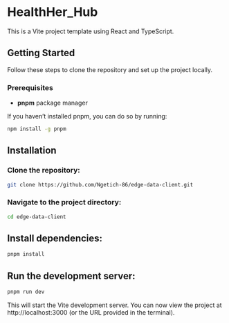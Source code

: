 # HealthHer_Hub

This is a Vite project template using React and TypeScript.

## Getting Started

Follow these steps to clone the repository and set up the project locally.

### Prerequisites

- **pnpm** package manager

If you haven’t installed pnpm, you can do so by running:

```bash
npm install -g pnpm
```
## Installation
### Clone the repository:

```bash
git clone https://github.com/Ngetich-86/edge-data-client.git
```
### Navigate to the project directory:

```bash
cd edge-data-client
```
## Install dependencies:
```bash
pnpm install
```

## Run the development server:
```bash
pnpm run dev
```
This will start the Vite development server. You can now view the project at http://localhost:3000 (or the URL provided in the terminal).


